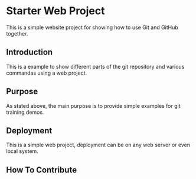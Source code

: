# Starter Web Project

This is a simple website project for
showing how to use Git and GitHub together.

## Introduction

This is a example to show different parts
of the git repository and various commandas using a web
project.
## Purpose

As stated above, the main purpose is to
provide simple examples for git training 
demos.

## Deployment

This is a simple web project, deployment 
can be on any web server or even local system.

## How To Contribute